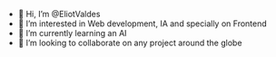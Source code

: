 - 👋 Hi, I’m @EliotValdes
- 👀 I’m interested in Web development, IA and specially on Frontend
- 🌱 I’m currently learning an AI 
- 💞️ I’m looking to collaborate on any project around the globe

